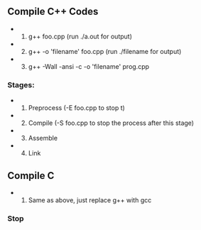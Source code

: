 ## Compile C++ Codes
* 1. g++ foo.cpp (run ./a.out for output)
* 2. g++ -o 'filename' foo.cpp (run ./filename for output)
* 3. g++ -Wall -ansi -c -o 'filename' prog.cpp

### Stages:
* 1. Preprocess (-E foo.cpp to stop t)
* 2. Compile (-S foo.cpp to stop the process after this stage)
* 3. Assemble
* 4. Link

## Compile C
* 1. Same as above, just replace g++ with gcc

### Stop